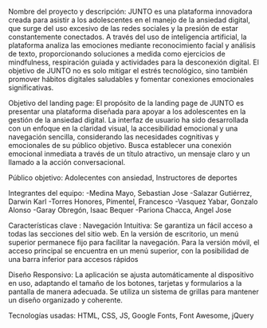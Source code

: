 Nombre del proyecto y descripción:
JUNTO es una plataforma innovadora creada para asistir a los adolescentes en el manejo de la ansiedad digital, que surge del uso excesivo de las redes sociales y la presión de estar constantemente conectados. A través del uso de inteligencia artificial, la plataforma analiza las emociones mediante reconocimiento facial y análisis de texto, proporcionando soluciones a medida como ejercicios de mindfulness, respiración guiada y actividades para la desconexión digital. El objetivo de JUNTO no es solo mitigar el estrés tecnológico, sino también promover hábitos digitales saludables y fomentar conexiones emocionales significativas.

Objetivo del landing page:
El propósito de la landing page de JUNTO es presentar una plataforma diseñada para apoyar a los adolescentes en la gestión de la ansiedad digital. La interfaz de usuario ha sido desarrollada con un enfoque en la claridad visual, la accesibilidad emocional y una navegación sencilla, considerando las necesidades cognitivas y emocionales de su público objetivo. Busca establecer una conexión emocional inmediata a través de un título atractivo, un mensaje claro y un llamado a la acción conversacional.

Público objetivo:
Adolecentes con ansiedad, Instructores de deportes

Integrantes del equipo:
-Medina Mayo, Sebastian Jose
-Salazar Gutiérrez, Darwin Karl
-Torres Honores, Pimentel, Francesco
-Vasquez Yabar, Gonzalo Alonso
-Garay Obregón, Isaac Bequer
-Pariona Chacca, Angel Jose

Características clave :
Navegación Intuitiva: Se garantiza un fácil acceso a todas las secciones del sitio web. En la versión de escritorio, un menú superior permanece fijo para facilitar la navegación. Para la versión móvil, el acceso principal se encuentra en un menú superior, con la posibilidad de una barra inferior para accesos rápidos

Diseño Responsivo: La aplicación se ajusta automáticamente al dispositivo en uso, adaptando el tamaño de los botones, tarjetas y formularios a la pantalla de manera adecuada. Se utiliza un sistema de grillas para mantener un diseño organizado y coherente.

Tecnologías usadas: HTML, CSS, JS, Google Fonts, Font Awesome, jQuery

